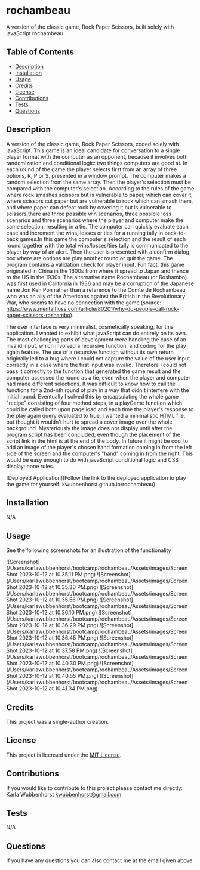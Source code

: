 # rochambeau
A version of the classic game, Rock Paper Scissors, built solely with javaScript
 rochambeau

## Table of Contents
- [Description](#description)
- [Installation](#installation)
- [Usage](#usage)
- [Credits](#credits)
- [License](#license)
- [Contributions](#contributions)
- [Tests](#tests)
- [Questions](#questions)

## Description
A version of the classic game, Rock Paper Scissors, coded solely with javaScript. This game is an ideal candidate for conversation to a single player format with the computer as an opponent, because it involves both randomization and conditional logic: two things computers are good at. In each round of the game the player selects first from an array of three options, R, P or S, presented in a window prompt.  The computer makes a random selection from the same array.  Then the player's selection must be compared with the computer's selection.  According to the rules of the game where rock smashes scissors but is vulnerable to paper, which can cover it, where scissors cut paper but are vulnerable to rock which can smash them, and where paper can defeat rock by covering it but is vulnerable to scissors,there are three possible win scenarios, three possible loss scenarios and three scenarios where the player and computer make the same selection, resulting in a tie. The computer can quickly evaluate each case and increment the wins, losses or ties for a running tally in back-to-back games.In this game the computer's selection and the result of each round together with the total wins/losses/ties tally is communicated to the player by way of an alert. Then the user is presented with a confirm dialog box where are options are play another round or quit the game. The program contains a validation check for player input. Fun fact: this game originated in China in the 1600s from where it spread to Japan and thence to the US in the 1930s.  The alternative name Rochambeau (or Roshambo) was first used in California in 1936 and may be a corruption of the Japanese name Jon Ken Pon rather than a reference to the Comte de Rochambeau who was an ally of the Americans against the British in the Revolutionary War, who seems to have no connection with the game (source: https://www.mentalfloss.com/article/80201/why-do-people-call-rock-paper-scissors-roshambo). 

The user interface is very minimalist, cosmetically speaking, for this application. I wanted to exhibit what javaScript can do entirely on its own. The most challenging parts of development were handling the case of an invalid input, which involved a recursive function, and coding for the play again feature. The use of a recursive function without its own return originally led to a bug where I could not capture the value of the user input correctly in a case where the first input was invalid. Therefore I could not pass it correctly to the function that generated the game result and the computer assessed the round as a tie, even when the player and computer had made different selections. It was difficult to know how to call the functions for a 2nd-nth round of play in a way that didn't interfere with the initial round. Eventually I solved this by encapsulating the whole game "recipe" consisting of four method steps, in a playGame function which could be called both upon page load and each time the player's response to the play again query evaluated to true. I wanted a minimalistic HTML file, but thought it wouldn't hurt to spread a cover image over the whole background. Mysteriously the image does not display until after the program script has been concluded, even though the placement of the script link in the html is at the end of the body.  In future it might be cool to  add an image of the player's chosen hand formation coming in from the left side of the screen and the computer's "hand" coming in from the right. This would be easy enough to do with javaScript conditional logic and CSS display: none rules.

[Deployed Application](Follow the link to the deployed application to play the game for yourself: kwubbenhorst.github.io/rochambeau)

## Installation
N/A

## Usage
See the following screenshots for an illustration of the functionality

![Screenshot](/Users/karlawubbenhorst/bootcamp/rochambeau/Assets/images/Screen Shot 2023-10-12 at 10.35.11 PM.png)
![Screenshot](/Users/karlawubbenhorst/bootcamp/rochambeau/Assets/images/Screen Shot 2023-10-12 at 10.35.30 PM.png)
![Screenshot](/Users/karlawubbenhorst/bootcamp/rochambeau/Assets/images/Screen Shot 2023-10-12 at 10.35.56 PM.png)
![Screenshot](/Users/karlawubbenhorst/bootcamp/rochambeau/Assets/images/Screen Shot 2023-10-12 at 10.36.10 PM.png)
![Screenshot](/Users/karlawubbenhorst/bootcamp/rochambeau/Assets/images/Screen Shot 2023-10-12 at 10.36.29 PM.png)
![Screenshot](/Users/karlawubbenhorst/bootcamp/rochambeau/Assets/images/Screen Shot 2023-10-12 at 10.36.45 PM.png)
![Screenshot](/Users/karlawubbenhorst/bootcamp/rochambeau/Assets/images/Screen Shot 2023-10-12 at 10.37.58 PM.png)
![Screenshot](/Users/karlawubbenhorst/bootcamp/rochambeau/Assets/images/Screen Shot 2023-10-12 at 10.40.30 PM.png)
![Screenshot](/Users/karlawubbenhorst/bootcamp/rochambeau/Assets/images/Screen Shot 2023-10-12 at 10.40.55 PM.png)
![Screenshot](/Users/karlawubbenhorst/bootcamp/rochambeau/Assets/images/Screen Shot 2023-10-12 at 10.41.34 PM.png)


## Credits
This project was a single-author creation.


## License
This project is licensed under the [MIT License](./LICENSE-MIT).

## Contributions
If you would like to contribute to this project please contact me directly: Karla Wubbenhorst kwubbenhorst@gmail.com

## Tests
N/A

## Questions
If you have any questions you can also contact me at the email given above.
